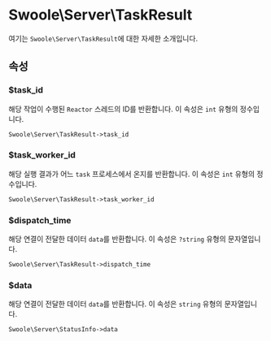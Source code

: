 # Swoole\Server\TaskResult

여기는 `Swoole\Server\TaskResult`에 대한 자세한 소개입니다.


## 속성


### $task_id
해당 작업이 수행된 `Reactor` 스레드의 ID를 반환합니다. 이 속성은 `int` 유형의 정수입니다.

```php
Swoole\Server\TaskResult->task_id
```


### $task_worker_id
해당 실행 결과가 어느 `task` 프로세스에서 온지를 반환합니다. 이 속성은 `int` 유형의 정수입니다.

```php
Swoole\Server\TaskResult->task_worker_id
```


### $dispatch_time
해당 연결이 전달한 데이터 `data`를 반환합니다. 이 속성은 `?string` 유형의 문자열입니다.

```php
Swoole\Server\TaskResult->dispatch_time
```

### $data
해당 연결이 전달한 데이터 `data`를 반환합니다. 이 속성은 `string` 유형의 문자열입니다.

```php
Swoole\Server\StatusInfo->data
```
